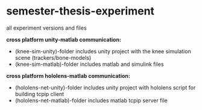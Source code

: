 # semester-thesis-experiment
all experiment versions and files

**cross platform unity-matlab communication:**
* (knee-sim-unity)-folder includes unity project with the knee simulation scene (trackers/bone-models)
* (knee-sim-matlab)-folder includes matlab and simulink files

**cross platform hololens-matlab communication:**
* (hololens-net-unity)-folder includes unity project with hololens script for building tcpip client
* (hololens-net-matlab)-folder includes matlab tcpip server file
